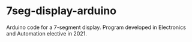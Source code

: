 # 7seg-display-arduino
Arduino code for a 7-segment display. Program developed in Electronics and Automation elective in 2021.

